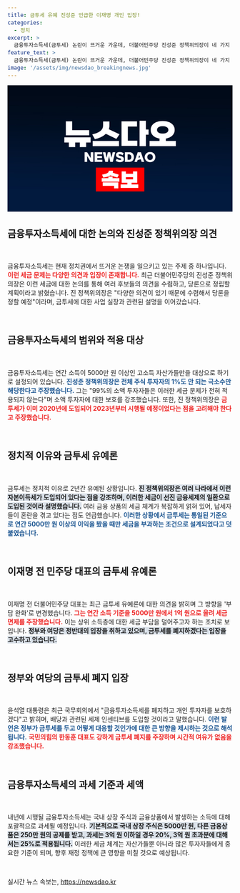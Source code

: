 ```yaml
---
title: 금투세 유예 진성준 언급한 이재명 개인 입장!
categories:
  - 정치
excerpt: >
  금융투자소득세(금투세) 논란이 뜨거운 가운데, 더불어민주당 진성준 정책위의장이 네 가지 핵심 주제를 제시하며 입장을 밝혔다. 이재명 전 대표의 유예론에 대해 개인 의견이라며 다수 소액투자자를 고려한 적극적인 당론 수렴을 예고했다. 앞으로의 갈등 속, 과세 체계는 어떻게 변화할까?
feature_text: >
  금융투자소득세(금투세) 논란이 뜨거운 가운데, 더불어민주당 진성준 정책위의장이 네 가지 핵심 주제를 제시하며 입장을 밝혔다. 이재명 전 대표의 유예론에 대해 개인 의견이라며 다수 소액투자자를 고려한 적극적인 당론 수렴을 예고했다. 앞으로의 갈등 속, 과세 체계는 어떻게 변화할까?
image: '/assets/img/newsdao_breakingnews.jpg'
---
```


<p><img src="/assets/img/newsdao_breakingnews.jpg" alt="cryptoinkorea 속보" /></p>

<h2 data-ke-size="size26">금융투자소득세에 대한 논의와 진성준 정책위의장 의견</h2>

<p data-ke-size="size16">&nbsp;</p>

<p>금융투자소득세는 현재 정치권에서 뜨거운 논쟁을 일으키고 있는 주제 중 하나입니다. <b><span style="color: #ee2323;">이런 세금 문제는 다양한 의견과 입장이 존재합니다.</span></b> 최근 더불어민주당의 진성준 정책위의장은 이런 세금에 대한 논의를 통해 여러 후보들의 의견을 수렴하고, 당론으로 정립할 계획이라고 밝혔습니다. 진 정책위의장은 "다양한 의견이 있기 때문에 수렴해서 당론을 정할 예정"이라며, 금투세에 대한 사업 실장과 관련된 설명을 이어갔습니다.</p>

<p data-ke-size="size16">&nbsp;</p>

<h2 data-ke-size="size26">금융투자소득세의 범위와 적용 대상</h2>

<p data-ke-size="size16">&nbsp;</p>

<p>금융투자소득세는 연간 소득이 5000만 원 이상인 고소득 자산가들만을 대상으로 하기로 설정되어 있습니다. <b><span style="color: #1a5490;">진성준 정책위의장은 전체 주식 투자자의 1%도 안 되는 극소수만 해당한다고 주장했습니다.</span></b> 그는 "99%의 소액 투자자들은 이러한 세금 문제가 전혀 적용되지 않는다"며 소액 투자자에 대한 보호를 강조했습니다. 또한, 진 정책위의장은 <b><span style="color: #ee2323;">금투세가 이미 2020년에 도입되어 2023년부터 시행될 예정이었다는 점을 고려해야 한다고 주장했습니다.</span></b></p>

<p data-ke-size="size16">&nbsp;</p>

<h2 data-ke-size="size26">정치적 이유와 금투세 유예론</h2>

<p data-ke-size="size16">&nbsp;</p>

<p>금투세는 정치적 이유로 2년간 유예된 상황입니다. <b><span style="background-color: #21538527;">진 정책위의장은 여러 나라에서 이런 자본이득세가 도입되어 있다는 점을 강조하며, 이러한 세금이 선진 금융세제의 일환으로 도입된 것이라 설명했습니다.</span></b> 여러 금융 상품의 세금 체계가 복잡하게 얽혀 있어, 납세자들이 혼란을 겪고 있다는 점도 언급했습니다. <b><span style="color: #1a5490;">이러한 상황에서 금투세는 통일된 기준으로 연간 5000만 원 이상의 이익을 봤을 때만 세금을 부과하는 조건으로 설계되었다고 덧붙였습니다.</span></b></p>

<p data-ke-size="size16">&nbsp;</p>

<h2 data-ke-size="size26">이재명 전 민주당 대표의 금투세 유예론</h2>

<p data-ke-size="size16">&nbsp;</p>

<p>이재명 전 더불어민주당 대표는 최근 금투세 유예론에 대한 의견을 밝히며 그 방향을 '부담 완화'로 변경했습니다. <b><span style="color: #ee2323;">그는 연간 소득 기준을 5000만 원에서 1억 원으로 올려 세금 면제를 주장했습니다.</span></b> 이는 상위 소득층에 대한 세금 부담을 덜어주고자 하는 조치로 보입니다. <b><span style="background-color: #21538527;">정부와 여당은 정반대의 입장을 취하고 있으며, 금투세를 폐지하겠다는 입장을 고수하고 있습니다.</span></b></p>

<p data-ke-size="size16">&nbsp;</p>

<h2 data-ke-size="size26">정부와 여당의 금투세 폐지 입장</h2>

<p data-ke-size="size16">&nbsp;</p>

<p>윤석열 대통령은 최근 국무회의에서 "금융투자소득세를 폐지하고 개인 투자자를 보호하겠다"고 밝히며, 배당과 관련된 세제 인센티브를 도입할 것이라고 말했습니다. <b><span style="color: #1a5490;">이런 발언은 정부가 금투세를 두고 어떻게 대응할 것인가에 대한 큰 방향을 제시하는 것으로 해석됩니다.</span></b> <b><span style="color: #ee2323;">국민의힘의 한동훈 대표도 강하게 금투세 폐지를 주장하며 시간적 여유가 없음을 강조했습니다.</span></b></p>

<p data-ke-size="size16">&nbsp;</p>

<h2 data-ke-size="size26">금융투자소득세의 과세 기준과 세액</h2>

<p data-ke-size="size16">&nbsp;</p>

<p>내년에 시행될 금융투자소득세는 국내 상장 주식과 금융상품에서 발생하는 소득에 대해 포괄적으로 과세될 예정입니다. <b><span style="background-color: #21538527;">기본적으로 국내 상장 주식은 5000만 원, 다른 금융상품은 250만 원의 공제를 받고, 과세는 3억 원 이하일 경우 20%, 3억 원 초과분에 대해서는 25%로 적용됩니다.</span></b> 이러한 세금 체계는 자산가들뿐 아니라 많은 투자자들에게 중요한 기준이 되며, 향후 재정 정책에 큰 영향을 미칠 것으로 예상됩니다.</p>

<p data-ke-size="size16">&nbsp;</p>
실시간 뉴스 속보는, <a href="https://newsdao.kr" rel="dofollow">https://newsdao.kr</a>


